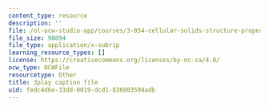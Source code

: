 ```yaml
---
content_type: resource
description: ''
file: /ol-ocw-studio-app/courses/3-054-cellular-solids-structure-properties-and-applications-spring-2015/fedc4d6e33dd0019dcd1836003594adb_yK5SA6HngCY.srt
file_size: 98894
file_type: application/x-subrip
learning_resource_types: []
license: https://creativecommons.org/licenses/by-nc-sa/4.0/
ocw_type: OCWFile
resourcetype: Other
title: 3play caption file
uid: fedc4d6e-33dd-0019-dcd1-836003594adb
---
```

